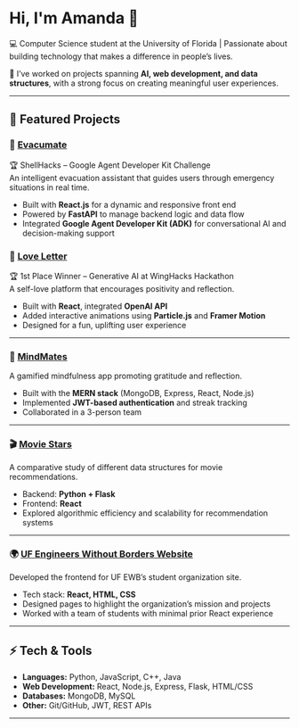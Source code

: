 # Hi, I'm Amanda 👋

💻 Computer Science student at the University of Florida | Passionate about building technology that makes a difference in people’s lives.  

🚀 I’ve worked on projects spanning **AI, web development, and data structures**, with a strong focus on creating meaningful user experiences.  

---

## 🌟 Featured Projects

### 🧠 [Evacumate](https://github.com/yourusername/evacumate)  
🏆 ShellHacks – Google Agent Developer Kit Challenge  
An intelligent evacuation assistant that guides users through emergency situations in real time.  
- Built with **React.js** for a dynamic and responsive front end  
- Powered by **FastAPI** to manage backend logic and data flow  
- Integrated **Google Agent Developer Kit (ADK)** for conversational AI and decision-making support  

### 📝 [Love Letter](https://github.com/haneenmustafa03/LoveLetter)
🏆 1st Place Winner – Generative AI at WingHacks Hackathon  
A self-love platform that encourages positivity and reflection.  
- Built with **React**, integrated **OpenAI API**  
- Added interactive animations using **Particle.js** and **Framer Motion**  
- Designed for a fun, uplifting user experience  

---

### 🌱 [MindMates](https://github.com/mansapatel111/MindMates)
A gamified mindfulness app promoting gratitude and reflection.  
- Built with the **MERN stack** (MongoDB, Express, React, Node.js)  
- Implemented **JWT-based authentication** and streak tracking  
- Collaborated in a 3-person team  

---

### 🎬 [Movie Stars](https://github.com/haneenmustafa03/MovieStars)
A comparative study of different data structures for movie recommendations.  
- Backend: **Python + Flask**  
- Frontend: **React**  
- Explored algorithmic efficiency and scalability for recommendation systems  

---

### 🌍 [UF Engineers Without Borders Website](https://github.com/ufewb/UF_EWB)
Developed the frontend for UF EWB’s student organization site.  
- Tech stack: **React, HTML, CSS**  
- Designed pages to highlight the organization’s mission and projects  
- Worked with a team of students with minimal prior React experience  

---

## ⚡ Tech & Tools
- **Languages:** Python, JavaScript, C++, Java  
- **Web Development:** React, Node.js, Express, Flask, HTML/CSS  
- **Databases:** MongoDB, MySQL  
- **Other:** Git/GitHub, JWT, REST APIs  

---
